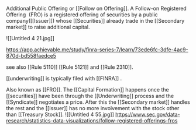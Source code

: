 Additional Public Offering or [[Follow on Offering]]. A Follow-on Registered Offering  (FRO) is a registered offering of securities by a public company([[Issuer]]) whose [[Securities]] already trade in the [[Secondary market]] to raise additional capital.

![[Untitled 4 21.jpg]]

https://app.achievable.me/study/finra-series-7/learn/73ede6fc-3dfe-4ac9-870d-bd558faedce5


see also [[Rule 5110]] [[Rule 5121]] and [[Rule 2310]].

[[underwriting]] is typically filed with [[FINRA]] .

Also known as [[FRO]]. The [[Capital Formation]] happens once the [[securities]] have been through the [[Underwriting]] process and the [[Syndicate]] negotiates a price. After this the [[Secondary market]] handles the rest and the [[Issuer]] has no more involvement with the stock other than [[Treasury Stock]].
![[Untitled 4 55.jpg]]
https://www.sec.gov/data-research/statistics-data-visualizations/follow-registered-offerings-fros